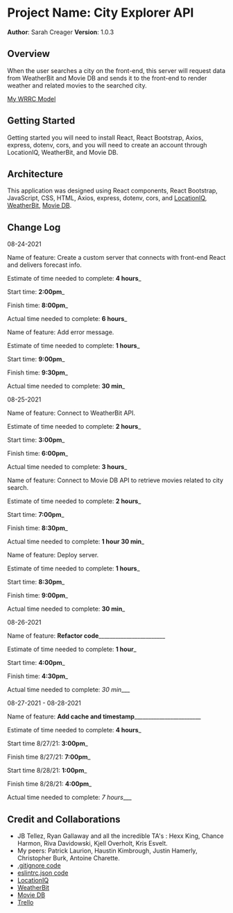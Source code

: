 # Project Name: City Explorer API

**Author**: Sarah Creager
**Version**: 1.0.3

## Overview
When the user searches a city on the front-end, this server will request data from WeatherBit and Movie DB and sends it to the front-end to render weather and related movies to the searched city.

[My WRRC Model](./assets/WRRCmodel.png)

## Getting Started
Getting started you will need to install React, React Bootstrap, Axios, express, dotenv, cors, and you will need to create an account through LocationIQ, WeatherBit, and Movie DB.

## Architecture
This application was designed using React components, React Bootstrap, JavaScript, CSS, HTML, Axios, express, dotenv, cors, and [LocationIQ](https://locationiq.com/), [WeatherBit](https://www.weatherbit.io/), [Movie DB](https://www.themoviedb.org/?language=en-US).

## Change Log

08-24-2021

Name of feature: Create a custom server that connects with front-end React and delivers forecast info.

Estimate of time needed to complete: __4 hours___

Start time: __2:00pm___

Finish time: __8:00pm___

Actual time needed to complete: __6 hours___


Name of feature: Add error message.

Estimate of time needed to complete: __1 hours___

Start time: __9:00pm___

Finish time: __9:30pm___

Actual time needed to complete: __30 min___


08-25-2021

Name of feature: Connect to WeatherBit API.

Estimate of time needed to complete: __2 hours___

Start time: __3:00pm___

Finish time: __6:00pm___

Actual time needed to complete: __3 hours___


Name of feature: Connect to Movie DB API to retrieve movies related to city search.

Estimate of time needed to complete: __2 hours___

Start time: __7:00pm___

Finish time: __8:30pm___

Actual time needed to complete: __1 hour 30 min___


Name of feature: Deploy server.

Estimate of time needed to complete: __1 hours___

Start time: __8:30pm___

Finish time: __9:00pm___

Actual time needed to complete: __30 min___


08-26-2021

Name of feature: ____Refactor code____________________________

Estimate of time needed to complete: __1 hour___

Start time: __4:00pm___

Finish time: __4:30pm___

Actual time needed to complete: _30 min____


08-27-2021 - 08-28-2021

Name of feature: ____Add cache and timestamp____________________________

Estimate of time needed to complete: __4 hours___

Start time 8/27/21: __3:00pm___

Finish time 8/27/21: __7:00pm___

Start time 8/28/21: __1:00pm___

Finish time 8/28/21: __4:00pm___

Actual time needed to complete: _7 hours____

## Credit and Collaborations

* JB Tellez, Ryan Gallaway and all the incredible TA's : Hexx King, Chance Harmon, Riva Davidowski, Kjell Overholt, Kris Esvelt.
* My peers: Patrick Laurion, Haustin Kimbrough, Justin Hamerly, Christopher Burk, Antoine Charette.
* [.gitignore code](https://www.gitignore.io/api/node,linux,macos,windows,visualstudiocode)
* [eslintrc.json code](https://github.com/codefellows/seattle-code-201d77/blob/main/configs/eslintrc.json)
* [LocationIQ](https://locationiq.com/)
* [WeatherBit](https://www.weatherbit.io/)
* [Movie DB](https://www.themoviedb.org/?language=en-US)
* [Trello](https://trello.com/b/7Qips1UC/lab-week-2-code-301)
